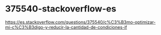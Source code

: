 # 375540-stackoverflow-es
https://es.stackoverflow.com/questions/375540/c%C3%B3mo-optimizar-mi-c%C3%B3digo-y-reducir-la-cantidad-de-condiciones-if

